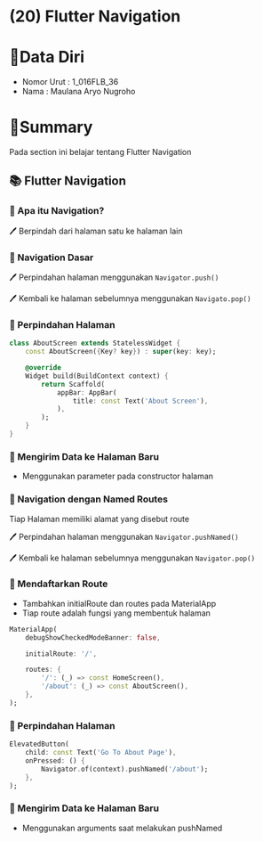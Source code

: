 # (20) Flutter Navigation

# 👨Data Diri
- Nomor Urut : 1_016FLB_36
- Nama : Maulana Aryo Nugroho

# 📔Summary
Pada section ini belajar tentang Flutter Navigation

## 📚 Flutter Navigation

### 📓 Apa itu Navigation?
🖊️ Berpindah dari halaman satu ke halaman lain

### 📘 Navigation Dasar

🖊️ Perpindahan halaman menggunakan ``` Navigator.push() ```

🖊️ Kembali ke halaman sebelumnya menggunakan ``` Navigato.pop() ```

### 📖 Perpindahan Halaman
```dart
class AboutScreen extends StatelessWidget {
    const AboutScreen({Key? key}) : super(key: key);

    @override
    Widget build(BuildContext context) {
        return Scaffold(
            appBar: AppBar(
                title: const Text('About Screen'),
            ),
        );
    }
}
```
### 📖 Mengirim Data ke Halaman Baru
- Menggunakan parameter pada constructor halaman

### 📙 Navigation dengan Named Routes
Tiap Halaman memiliki alamat yang disebut route

🖊️ Perpindahan halaman menggunakan ``` Navigator.pushNamed() ```

🖊️ Kembali ke halaman sebelumnya menggunakan ``` Navigator.pop() ```

### 📖 Mendaftarkan Route
- Tambahkan initialRoute dan routes pada MaterialApp
- Tiap route adalah fungsi yang membentuk halaman
```dart
MaterialApp(
    debugShowCheckedModeBanner: false,

    initialRoute: '/',

    routes: {
        '/': (_) => const HomeScreen(),
        '/about': (_) => const AboutScreen(),
    },
);
```

### 📖 Perpindahan Halaman
```dart
ElevatedButton(
    child: const Text('Go To About Page'),
    onPressed: () {
        Navigator.of(context).pushNamed('/about');
    },
);
```
### 📖 Mengirim Data ke Halaman Baru
- Menggunakan arguments saat melakukan pushNamed
